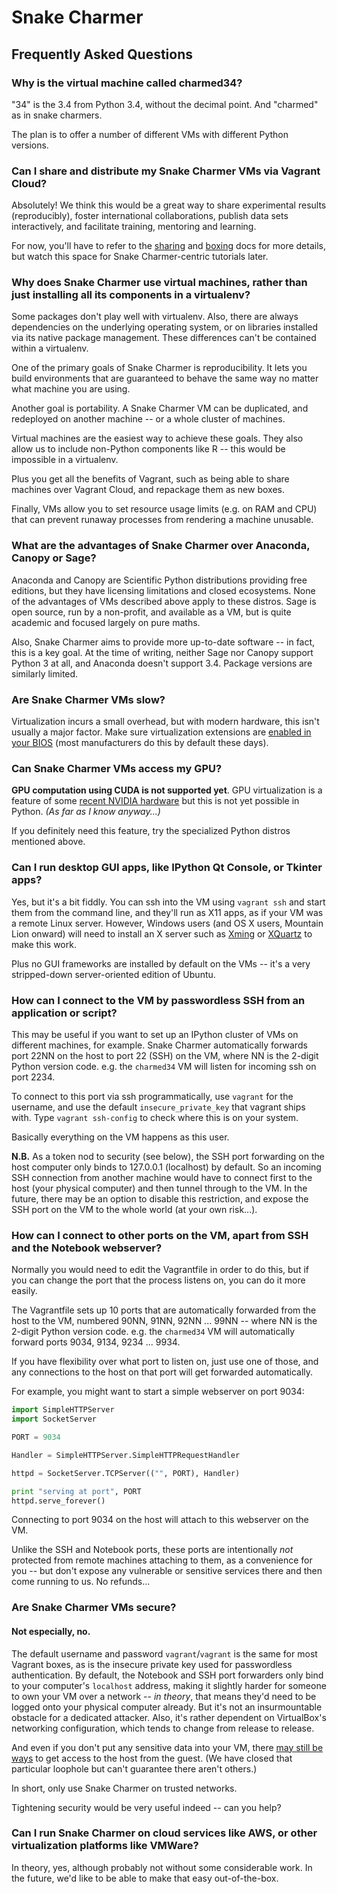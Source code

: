 # Snake Charmer

## Frequently Asked Questions

### Why is the virtual machine called charmed34?

"34" is the 3.4 from Python 3.4, without the decimal point. And "charmed"
as in snake charmers.

The plan is to offer a number of different VMs with different Python versions.

### Can I share and distribute my Snake Charmer VMs via Vagrant Cloud?

Absolutely! We think this would be a great way to share experimental results
(reproducibly), foster international collaborations, publish data sets
interactively, and facilitate training, mentoring and learning.

For now, you'll have to refer to the
[sharing](http://docs.vagrantup.com/v2/share/index.html) and
[boxing](http://docs.vagrantup.com/v2/boxes.html) docs for more details, but
watch this space for Snake Charmer-centric tutorials later.

### Why does Snake Charmer use virtual machines, rather than just installing all its components in a virtualenv?

Some packages don't play well with virtualenv. Also, there are always
dependencies on the underlying operating system, or on libraries installed via
its native package management. These differences can't be contained within a
virtualenv.

One of the primary goals of Snake Charmer is reproducibility. It lets you build
environments that are guaranteed to behave the same way no matter what machine
you are using.

Another goal is portability. A Snake Charmer VM can be duplicated, and
redeployed on another machine -- or a whole cluster of machines.

Virtual machines are the easiest way to achieve these goals. They also allow us
to include non-Python components like R -- this would be impossible in a
virtualenv.

Plus you get all the benefits of Vagrant, such as being able to share machines
over Vagrant Cloud, and repackage them as new boxes.

Finally, VMs allow you to set resource usage limits (e.g. on RAM and CPU) that
can prevent runaway processes from rendering a machine unusable.

### What are the advantages of Snake Charmer over Anaconda, Canopy or Sage?

Anaconda and Canopy are Scientific Python distributions providing free
editions, but they have licensing limitations and closed ecosystems.
None of the advantages of VMs described above apply to these distros. Sage is
open source, run by a non-profit, and available as a VM, but is quite academic
and focused largely on pure maths.

Also, Snake Charmer aims to provide more up-to-date software -- in fact, this
is a key goal. At the time of writing, neither Sage nor Canopy support Python 3
at all, and Anaconda doesn't support 3.4. Package versions are similarly
limited.

### Are Snake Charmer VMs slow?

Virtualization incurs a small overhead, but with modern hardware, this isn't
usually a major factor. Make sure virtualization extensions are
[enabled in your BIOS](http://www.sysprobs.com/disable-enable-virtualization-technology-bios)
(most manufacturers do this by default these days).

### Can Snake Charmer VMs access my GPU?

**GPU computation using CUDA is not supported yet**. GPU virtualization is a
feature of some
[recent NVIDIA hardware](http://www.nvidia.com/object/dedicated-gpus.html)
but this is not yet possible in Python. _(As far as I know anyway...)_

If you definitely need this feature, try the specialized Python distros
mentioned above.

### Can I run desktop GUI apps, like IPython Qt Console, or Tkinter apps?

Yes, but it's a bit fiddly. You can ssh into the VM using `vagrant ssh` and
start them from the command line, and they'll run as X11 apps, as if your VM
was a remote Linux server. However, Windows users (and OS X users, Mountain
Lion onward) will need to install an X server such as
[Xming](http://sourceforge.net/projects/xming/) or
[XQuartz](http://xquartz.macosforge.org) to make this work.

Plus no GUI frameworks are installed by default on the VMs -- it's a very
stripped-down server-oriented edition of Ubuntu.

### How can I connect to the VM by passwordless SSH from an application or script?

This may be useful if you want to set up an IPython cluster of VMs on different
machines, for example. Snake Charmer automatically forwards port 22NN on the
host to port 22 (SSH) on the VM, where NN is the 2-digit Python version code.
e.g. the `charmed34` VM will listen for incoming ssh on port 2234.

To connect to this port via ssh programmatically, use `vagrant` for the
username, and use the default `insecure_private_key` that vagrant ships with.
Type `vagrant ssh-config` to check where this is on your system.

Basically everything on the VM happens as this user.

**N.B.** As a token nod to security (see below), the SSH port forwarding on the
host computer only binds to 127.0.0.1 (localhost) by default. So an incoming
SSH connection from another machine would have to connect first to the host
(your physical computer) and then tunnel through to the VM. In the future,
there may be an option to disable this restriction, and expose the SSH port on
the VM to the whole world (at your own risk...).

### How can I connect to other ports on the VM, apart from SSH and the Notebook webserver?

Normally you would need to edit the Vagrantfile in order to do this, but if you
can change the port that the process listens on, you can do it more easily.

The Vagrantfile sets up 10 ports that are automatically forwarded from the host
to the VM, numbered 90NN, 91NN, 92NN ... 99NN -- where NN is the 2-digit Python
version code. e.g. the `charmed34` VM will automatically forward ports 9034,
9134, 9234 ... 9934.

If you have flexibility over what port to listen on, just use one of those, and
any connections to the host on that port will get forwarded automatically.

For example, you might want to start a simple webserver on port 9034:

```python
import SimpleHTTPServer
import SocketServer

PORT = 9034

Handler = SimpleHTTPServer.SimpleHTTPRequestHandler

httpd = SocketServer.TCPServer(("", PORT), Handler)

print "serving at port", PORT
httpd.serve_forever()
```

Connecting to port 9034 on the host will attach to this webserver on the VM.

Unlike the SSH and Notebook ports, these ports are intentionally _not_
protected from remote machines attaching to them, as a convenience for you --
but don't expose any vulnerable or sensitive services there and then come
running to us. No refunds...

### Are Snake Charmer VMs secure?

#### Not especially, no.

The default username and password `vagrant`/`vagrant` is the same for most
Vagrant boxes, as is the insecure private key used for passwordless
authentication. By default, the Notebook and SSH port forwarders only bind to
your computer's `localhost` address, making it slightly harder for someone to
own your VM over a network -- _in theory_, that means they'd need to be logged
onto your physical computer already. But it's not an insurmountable obstacle
for a dedicated attacker. Also, it's rather dependent on VirtualBox's
networking configuration, which tends to change from release to release.

And even if you don't put any sensitive data into your VM,
there [may still be ways](http://blog.ontoillogical.com/blog/2012/10/31/breaking-in-and-out-of-vagrant/)
to get access to the host from the guest. (We have closed that particular
loophole but can't guarantee there aren't others.)

In short, only use Snake Charmer on trusted networks.

Tightening security would be very useful indeed -- can you help?

### Can I run Snake Charmer on cloud services like AWS, or other virtualization platforms like VMWare?

In theory, yes, although probably not without some considerable work. In the
future, we'd like to be able to make that easy out-of-the-box.

